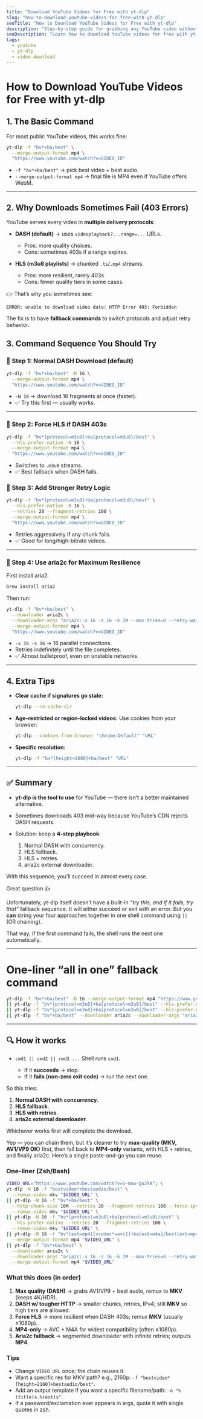 ```yaml
---
title: "Download YouTube Videos for Free with yt-dlp"
slug: "how-to-download-youtube-videos-for-free-with-yt-dlp"
seoTitle: "How to Download YouTube Videos for Free with yt-dlp"
description: "Step-by-step guide for grabbing any YouTube video without fees using yt-dlp, including the best commands to avoid 403 errors and handle subtitles."
seoDescription: "Learn how to download YouTube videos for free with yt-dlp. We cover the essential commands, how to fix 403 errors, grab subtitles, and optimize video downloads without software costs."
tags:
  - youtube
  - yt-dlp
  - video-download
---
```


# How to Download YouTube Videos for Free with yt-dlp


## 1. The Basic Command

For most public YouTube videos, this works fine:

```bash
yt-dlp -f "bv*+ba/best" \
  --merge-output-format mp4 \
  "https://www.youtube.com/watch?v=VIDEO_ID"
```

* `-f "bv*+ba/best"` → pick best video + best audio.
* `--merge-output-format mp4` → final file is MP4 even if YouTube offers WebM.

---

## 2. Why Downloads Sometimes Fail (403 Errors)

YouTube serves every video in **multiple delivery protocols**:

* **DASH (default)** → uses `videoplayback?...range=...` URLs.

  * Pros: more quality choices.
  * Cons: sometimes 403s if a range expires.

* **HLS (m3u8 playlists)** → chunked `.ts`/`.mp4` streams.

  * Pros: more resilient, rarely 403s.
  * Cons: fewer quality tiers in some cases.

👉 That’s why you sometimes see:

```
ERROR: unable to download video data: HTTP Error 403: Forbidden
```

The fix is to have **fallback commands** to switch protocols and adjust retry behavior.


## 3. Command Sequence You Should Try

### 🔹 Step 1: Normal DASH Download (default)

```bash
yt-dlp -f "bv*+ba/best" -N 16 \
  --merge-output-format mp4 \
  "https://www.youtube.com/watch?v=VIDEO_ID"
```

* `-N 16` → download 16 fragments at once (faster).
* ✅ Try this first — usually works.

---

### 🔹 Step 2: Force HLS if DASH 403s

```bash
yt-dlp -f "bv*[protocol=m3u8]+ba[protocol=m3u8]/best" \
  --hls-prefer-native -N 16 \
  --merge-output-format mp4 \
  "https://www.youtube.com/watch?v=VIDEO_ID"
```

* Switches to `.m3u8` streams.
* ✅ Best fallback when DASH fails.


### 🔹 Step 3: Add Stronger Retry Logic

```bash
yt-dlp -f "bv*[protocol=m3u8]+ba[protocol=m3u8]/best" \
  --hls-prefer-native -N 16 \
  --retries 20 --fragment-retries 100 \
  --merge-output-format mp4 \
  "https://www.youtube.com/watch?v=VIDEO_ID"
```

* Retries aggressively if any chunk fails.
* ✅ Good for long/high-bitrate videos.

---

### 🔹 Step 4: Use aria2c for Maximum Resilience

First install aria2:

```bash
brew install aria2
```

Then run:

```bash
yt-dlp -f "bv*+ba/best" \
  --downloader aria2c \
  --downloader-args "aria2c:-x 16 -s 16 -k 1M --max-tries=0 --retry-wait=5" \
  --merge-output-format mp4 \
  "https://www.youtube.com/watch?v=VIDEO_ID"
```

* `-x 16 -s 16` → 16 parallel connections.
* Retries indefinitely until the file completes.
* ✅ Almost bulletproof, even on unstable networks.

---

## 4. Extra Tips

* **Clear cache if signatures go stale:**

  ```bash
  yt-dlp --rm-cache-dir
  ```

* **Age-restricted or region-locked videos:**
  Use cookies from your browser:

  ```bash
  yt-dlp --cookies-from-browser "chrome:Default" "URL"
  ```

* **Specific resolution:**

  ```bash
  yt-dlp -f "bv*[height=1080]+ba/best" "URL"
  ```

---

## ✅ Summary

* **yt-dlp is the tool to use** for YouTube — there isn’t a better maintained alternative.
* Sometimes downloads 403 mid-way because YouTube’s CDN rejects DASH requests.
* Solution: keep a **4-step playbook**:

  1. Normal DASH with concurrency.
  2. HLS fallback.
  3. HLS + retries.
  4. aria2c external downloader.

With this sequence, you’ll succeed in almost every case.

Great question 👍

Unfortunately, yt-dlp itself doesn’t have a built-in *“try this, and if it fails, try that”* fallback sequence. It will either succeed or exit with an error. But you **can** string your four approaches together in one shell command using `||` (OR chaining).

That way, if the first command fails, the shell runs the next one automatically.

---

# One-liner “all in one” fallback command

```bash
yt-dlp -f "bv*+ba/best" -N 16 --merge-output-format mp4 "https://www.youtube.com/watch?v=VIDEO_ID" \
|| yt-dlp -f "bv*[protocol=m3u8]+ba[protocol=m3u8]/best" --hls-prefer-native -N 16 --merge-output-format mp4 "https://www.youtube.com/watch?v=VIDEO_ID" \
|| yt-dlp -f "bv*[protocol=m3u8]+ba[protocol=m3u8]/best" --hls-prefer-native -N 16 --retries 20 --fragment-retries 100 --merge-output-format mp4 "https://www.youtube.com/watch?v=VIDEO_ID" \
|| yt-dlp -f "bv*+ba/best" --downloader aria2c --downloader-args "aria2c:-x 16 -s 16 -k 1M --max-tries=0 --retry-wait=5" --merge-output-format mp4 "https://www.youtube.com/watch?v=VIDEO_ID"
```

---

## 🔍 How it works

* `cmd1 || cmd2 || cmd3 ...`
  Shell runs `cmd1`.

  * If it **succeeds** → stop.
  * If it **fails (non-zero exit code)** → run the next one.

So this tries:

1. **Normal DASH with concurrency**.
2. **HLS fallback**.
3. **HLS with retries**.
4. **aria2c external downloader**.

Whichever works first will complete the download.



Yep — you can chain them, but it’s cleaner to try **max-quality (MKV, AV1/VP9 OK)** first, then fall back to **MP4-only** variants, with HLS + retries, and finally aria2c. Here’s a single paste-and-go you can reuse.

### One-liner (Zsh/Bash)

```bash
VIDEO_URL="https://www.youtube.com/watch?v=S-mow-gu2XA"; \
yt-dlp -N 16 -f "bestvideo*+bestaudio/best" \
  --remux-video mkv "$VIDEO_URL" \
|| yt-dlp -N 16 -f "bv*+ba/best" \
  --http-chunk-size 10M --retries 20 --fragment-retries 100 --force-ipv4 \
  --remux-video mkv "$VIDEO_URL" \
|| yt-dlp -N 16 -f "bv*[protocol=m3u8]+ba[protocol=m3u8]/best" \
  --hls-prefer-native --retries 20 --fragment-retries 100 \
  --remux-video mkv "$VIDEO_URL" \
|| yt-dlp -N 16 -f "bv*[ext=mp4][vcodec*=avc1]+ba[ext=m4a]/best[ext=mp4]" \
  --merge-output-format mp4 "$VIDEO_URL" \
|| yt-dlp -f "bv*+ba/best" \
  --downloader aria2c \
  --downloader-args "aria2c:-x 16 -s 16 -k 1M --max-tries=0 --retry-wait=5" \
  --merge-output-format mp4 "$VIDEO_URL"
```

### What this does (in order)

1. **Max quality (DASH)** → grabs AV1/VP9 + best audio, remux to **MKV** (keeps 4K/HDR).
2. **DASH w/ tougher HTTP** → smaller chunks, retries, IPv4; still **MKV** so high tiers are allowed.
3. **Force HLS** → more resilient when DASH 403s; remux **MKV** (usually ≤1080p).
4. **MP4-only** → AVC + M4A for widest compatibility (often ≤1080p).
5. **Aria2c fallback** → segmented downloader with infinite retries; outputs **MP4**.

### Tips

* Change `VIDEO_URL` once; the chain reuses it.
* Want a specific res for MKV path? e.g., 2160p:
  `-f "bestvideo*[height=2160]+bestaudio/best"`.
* Add an output template if you want a specific filename/path:
  `-o "%(title)s.%(ext)s"`.
* If a password/exclamation ever appears in args, quote it with single quotes in zsh.
